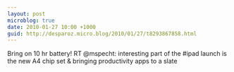 ```yaml
---
layout: post
microblog: true
date: 2010-01-27 10:00 +1000
guid: http://desparoz.micro.blog/2010/01/27/t8293867858.html
---
```

Bring on 10 hr battery! RT @mspecht: interesting part of the #ipad launch is the new A4 chip set &amp; bringing productivity apps to a slate
